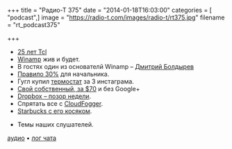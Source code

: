 +++
title = "Радио-Т 375"
date = "2014-01-18T16:03:00"
categories = [ "podcast",]
image = "https://radio-t.com/images/radio-t/rt375.jpg"
filename = "rt_podcast375"

+++

* [25 лет Tcl](http://blog.tkdocs.com/2014/01/happy-25th-tcl.html)
* [Winamp](http://www.theverge.com/2014/1/14/5263086/winamp-radionomy-acquisition-internet-radio-service) жив и будет.
* В гостях один из основателй Winamp – [Дмитрий Болдырев](http://ru.winamp.com/story)
* [Правило 30%](http://www.drdobbs.com/architecture-and-design/engineering-managers-should-code-30-of-t/240165174) для начальника.
* Гугл купил [термостат](http://mashable.com/2014/01/13/why-google-acquired-nest/) за 3 инстаграма.
* [Свой собственный, за $70](http://www.businessinsider.com/open-source-nest-2014-1) и без Google+
* [Dropbox – позор недели](https://tech.dropbox.com/2014/01/outage-post-mortem/).
* Спрятать все с [CloudFogger](http://thehackernews.com/2014/01/how-to-encrypt-your-files-before.html).
* [Starbucks с его косяком](http://mashable.com/2014/01/16/starbucks-mobile-passwords-plaintext/).
- Темы наших слушателей.


[аудио](http://cdn.radio-t.com/rt_podcast375.mp3) • [лог чата](http://chat.radio-t.com/logs/radio-t-375.html)
<audio src="http://cdn.radio-t.com/rt_podcast375.mp3" preload="none"></audio>
